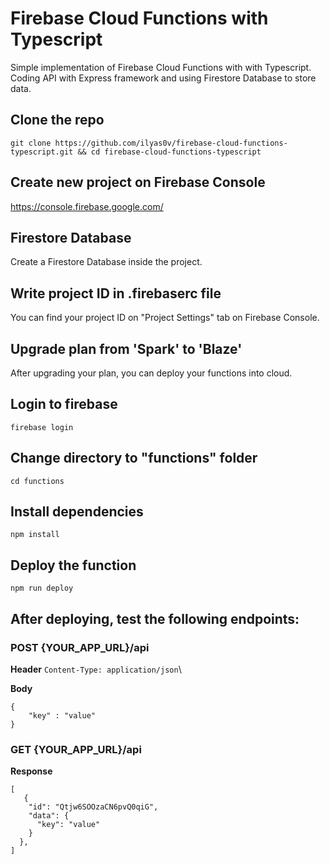 # Firebase Cloud Functions with Typescript
Simple implementation of Firebase Cloud Functions with with Typescript. Coding API with Express framework and using Firestore Database to store data.

## Clone the repo
`git clone https://github.com/ilyas0v/firebase-cloud-functions-typescript.git && cd firebase-cloud-functions-typescript`

## Create new project on Firebase Console
https://console.firebase.google.com/

## Firestore Database
Create a Firestore Database inside the project.

## Write project ID in .firebaserc file
You can find your project ID on "Project Settings" tab on Firebase Console.

## Upgrade plan from 'Spark' to 'Blaze'
After upgrading your plan, you can deploy your functions into cloud.

## Login to firebase
`firebase login`

## Change directory to "functions" folder
`cd functions`

## Install dependencies
`npm install`

## Deploy the function
`npm run deploy`



## After deploying, test the following endpoints:

### POST {YOUR_APP_URL}/api
**Header**
`Content-Type: application/json`\

**Body**
``` 
{
    "key" : "value"
}
```


### GET {YOUR_APP_URL}/api
**Response**
```
[
   {
    "id": "Qtjw6SOOzaCN6pvQ0qiG",
    "data": {
      "key": "value"
    }
  }, 
]
```